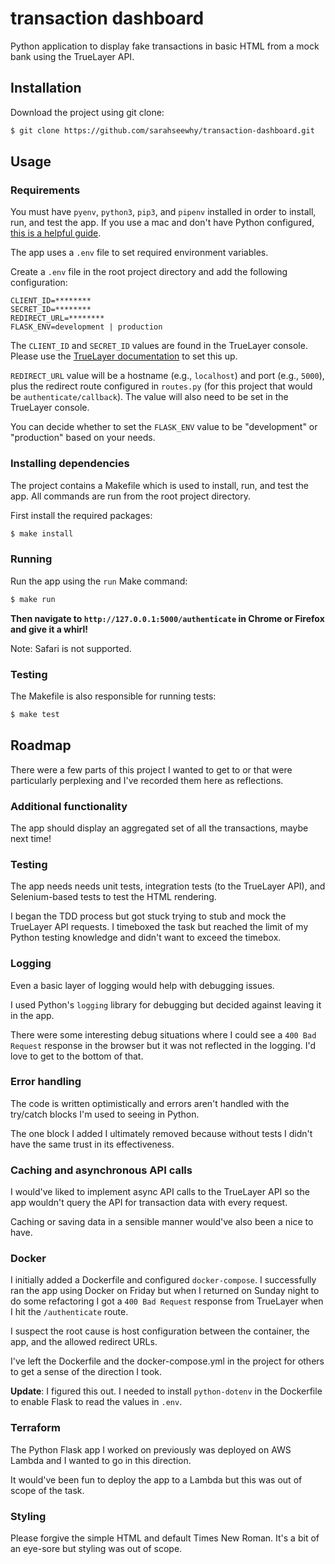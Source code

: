 # transaction dashboard

Python application to display fake transactions in basic HTML from a mock bank using the TrueLayer API.

## Installation

Download the project using git clone:

```bash
$ git clone https://github.com/sarahseewhy/transaction-dashboard.git
```

## Usage

### Requirements

You must have `pyenv`, `python3`, `pip3`, and `pipenv` installed in order to install, run, and test the app. If you use a mac and don't have Python configured, [this is a helpful guide](https://opensource.com/article/19/5/python-3-default-mac).

The app uses a `.env` file to set required environment variables.

Create a `.env` file in the root project directory and add the following configuration:

```text
CLIENT_ID=********
SECRET_ID=********
REDIRECT_URL=********
FLASK_ENV=development | production 
```

The `CLIENT_ID` and `SECRET_ID` values are found in the TrueLayer console. Please use the [TrueLayer documentation](https://docs.truelayer.com/#overview) to set this up.

`REDIRECT_URL` value will be a hostname (e.g., `localhost`) and port (e.g., `5000`), plus the redirect route configured in `routes.py` (for this project that would be `authenticate/callback`). The value will also need to be set in the TrueLayer console.

You can decide whether to set the `FLASK_ENV` value to be "development" or "production" based on your needs.

### Installing dependencies

The project contains a Makefile which is used to install, run, and test the app. All commands are run from the root project directory.

First install the required packages:

```bash
$ make install
```

### Running

Run the app using the `run` Make command:

```bash
$ make run
```

**Then navigate to `http://127.0.0.1:5000/authenticate` in Chrome or Firefox and give it a whirl!**

Note: Safari is not supported.

### Testing
The Makefile is also responsible for running tests:

```bash
$ make test
```

## Roadmap

There were a few parts of this project I wanted to get to or that were particularly perplexing and I've recorded them here as reflections. 

### Additional functionality

The app should display an aggregated set of all the transactions, maybe next time!

### Testing

The app needs needs unit tests, integration tests (to the TrueLayer API), and Selenium-based tests to test the HTML rendering.

I began the TDD process but got stuck trying to stub and mock the TrueLayer API requests. I timeboxed the task but reached the limit of my Python testing knowledge and didn't want to exceed the timebox.  

### Logging

Even a basic layer of logging would help with debugging issues.

I used Python's `logging` library for debugging but decided against leaving it in the app.

There were some interesting debug situations where I could see a `400 Bad Request` response in the browser but it was not reflected in the logging. I'd love to get to the bottom of that.

### Error handling

The code is written optimistically and errors aren't handled with the try/catch blocks I'm used to seeing in Python.

The one block I added I ultimately removed because without tests I didn't have the same trust in its effectiveness.

### Caching and asynchronous API calls

I would've liked to implement async API calls to the TrueLayer API so the app wouldn't query the API for transaction data with every request.

Caching or saving data in a sensible manner would've also been a nice to have.

### Docker

I initially added a Dockerfile and configured `docker-compose`. I successfully ran the app using Docker on Friday but when I returned on Sunday night to do some refactoring I got a `400 Bad Request` response from TrueLayer when I hit the `/authenticate` route.

I suspect the root cause is host configuration between the container, the app, and the allowed redirect URLs.

I've left the Dockerfile and the docker-compose.yml in the project for others to get a sense of the direction I took.

**Update**: I figured this out. I needed to install `python-dotenv` in the Dockerfile to enable Flask to read the values in `.env`. 

### Terraform

The Python Flask app I worked on previously was deployed on AWS Lambda and I wanted to go in this direction.

It would've been fun to deploy the app to a Lambda but this was out of scope of the task. 

### Styling

Please forgive the simple HTML and default Times New Roman. It's a bit of an eye-sore but styling was out of scope.